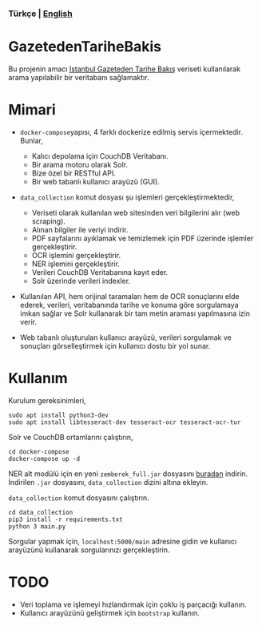 ### **Türkçe** | [English](README_EN.md)


# GazetedenTariheBakis

Bu projenin amacı [Istanbul Gazeteden Tarihe Bakış](http://nek.istanbul.edu.tr:4444/ekos/GAZETE/) veriseti kullanılarak arama yapılabilir bir veritabanı sağlamaktır.

# Mimari

* `docker-compose`yapısı, 4 farklı dockerize edilmiş servis içermektedir. Bunlar,
    * Kalıcı depolama için CouchDB Veritabanı.
    * Bir arama motoru olarak Solr.
    * Bize özel bir RESTful API.
    * Bir web tabanlı kullanıcı arayüzü (GUI).
    
* `data_collection` komut dosyası şu işlemleri gerçekleştirmektedir,
    * Veriseti olarak kullanılan web sitesinden veri bilgilerini alır (web scraping).
    * Alınan bilgiler ile veriyi indirir.
    * PDF sayfalarını ayıklamak ve temizlemek için PDF üzerinde işlemler gerçekleştirir.
    * OCR işlemini gerçekleştirir.
    * NER işlemini gerçekleştirir.
    * Verileri CouchDB Veritabanına kayıt eder.
    * Solr üzerinde verileri indexler.
  
* Kullanılan API, hem orijinal taramaları hem de OCR sonuçlarını elde ederek, verileri, veritabanında tarihe ve konuma göre sorgulamaya imkan sağlar ve Solr kullanarak bir tam metin araması yapılmasına izin verir.

* Web tabanlı oluşturulan kullanıcı arayüzü, verileri sorgulamak ve sonuçları görselleştirmek için kullanıcı dostu bir yol sunar.

# Kullanım

Kurulum gereksinimleri,

    sudo apt install python3-dev
    sudo apt install libtesseract-dev tesseract-ocr tesseract-ocr-tur

Solr ve CouchDB ortamlarını çalıştırın,

    cd docker-compose
    docker-compose up -d

NER alt modülü için en yeni `zemberek_full.jar` dosyasını [buradan](https://drive.google.com/drive/folders/1FN80VbqesnqU21us4c4Pvgv2VqUsSf2z) indirin.
İndirilen `.jar` dosyasını, `data_collection` dizini altına ekleyin.

`data_collection` komut dosyasını çalıştırın.

    cd data_collection
    pip3 install -r requirements.txt
    python 3 main.py

Sorgular yapmak için, `localhost:5000/main` adresine gidin ve kullanıcı arayüzünü kullanarak sorgularınızı gerçekleştirin.

# TODO
* Veri toplama ve işlemeyi hızlandırmak için çoklu iş parçacığı kullanın.
* Kullanıcı arayüzünü geliştirmek için `bootstrap` kullanın.

